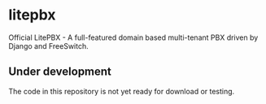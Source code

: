 # litepbx
Official LitePBX - A full-featured domain based multi-tenant PBX driven by Django and FreeSwitch.

## Under development
The code in this repository is not yet ready for download or testing.
